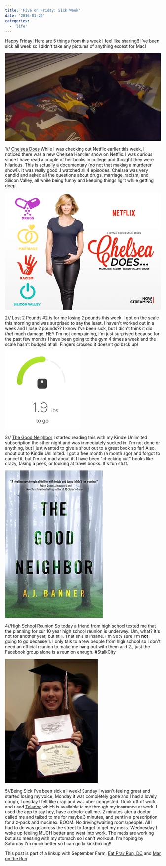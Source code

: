 ```yaml
---
title: 'Five on Friday: Sick Week'
date: '2016-01-29'
categories:
  - 'life'
---
```


Happy Friday! Here are 5 things from this week I feel like sharing!! I've been sick all week so I didn't take any pictures of anything except for Mac!

[![](images/20160125_204952.jpg)](http://4.bp.blogspot.com/-YLNf3XT-W_Q/Vqqwwp1hy8I/AAAAAAABLmQ/HI3_4hD3rFc/s1600/20160125_204952.jpg)

1// [Chelsea Does](https://www.netflix.com/title/80073486) While I was checking out Netflix earlier this week, I noticed there was a new Chelsea Handler show on Netflix. I was curious since I have read a couple of her books in college and thought they were hilarious. This is actually a documentary (no not that making a murderer show!). It was really good..I watched all 4 episodes. Chelsea was very candid and asked all the questions about drugs, marriage, racism, and Silicon Valley, all while being funny and keeping things light while getting deep.

[![](images/jm3zkzdbqrsebyijsynp.png)](http://i.kinja-img.com/gawker-media/image/upload/s--sBbeM3rZ--/c_scale,fl_progressive,q_80,w_800/jm3zkzdbqrsebyijsynp.png)

2// Lost 2 Pounds #2 is for me losing 2 pounds this week. I got on the scale this morning and was surprised to say the least. I haven't worked out in a week and I lose 2 pounds?? I know I've been sick, but I didn't think it did *that* much damage. HEY I'm not complaining, I'm just surprised because for the past few months I have been going to the gym 4 times a week and the scale hasn't budged at all. Fingers crossed it doesn't go back up!

[![](images/Screen%2BShot%2B2016-01-28%2Bat%2B7.23.09%2BPM.png)](http://2.bp.blogspot.com/-tKinjHYy0ow/Vqqw_opP2wI/AAAAAAABLmY/OWoyPRk0GG4/s1600/Screen%2BShot%2B2016-01-28%2Bat%2B7.23.09%2BPM.png)

3// [The Good Neighbor](http://amzn.to/1nS9T39) I started reading this with my Kindle Unlimited subscription the other night and was immediately sucked in. I'm not done or anything, but I just wanted to give a shout out to a great book so far! Also, shout out to Kindle Unlimited. I got a free month (a month ago) and forgot to cancel it, but I'm not mad about it. I have been "checking out" books like crazy, taking a peek, or looking at travel books. It's fun stuff.

[![](images/25837341.jpg)](http://d.gr-assets.com/books/1440684973l/25837341.jpg)

4//High School Reunion So today a friend from high school texted me that the planning for our 10 year high school reunion is underway. Um, what? It's not for another year, but still. That shiz is insane. I'm 98% sure I'm **not** going to go because 1. I only talk to a few people from high school so I don't need an official reunion to make me hang out with them and 2., just the Facebook group alone is a reunion enough. #StalkCity

[![](images/205050_1007553265256_8124_n.jpg)](http://2.bp.blogspot.com/-FWQBzEI_qfU/VqqwSh_yK0I/AAAAAAABLmI/SoMHkNXR8Ck/s1600/205050_1007553265256_8124_n.jpg)

5//Being Sick I've been sick all week! Sunday I wasn't feeling great and started losing my voice, Monday it was completely gone and I had a lovely cough, Tuesday I felt like crap and was uber congested. I took off of work and used [Teladoc](http://www.teladoc.com/) which is available to me through my insurance at work. I used the app to say hey, have a doctor call me. 2 minutes later a doctor called me and talked to me for maybe 3 minutes, and sent in a prescription for a z-pack and mucinex. BOOM. No driving/waiting rooms/people. All I had to do was go across the street to Target to get my meds. Wednesday I woke up feeling MUCH better and went into work. The meds are working but also messing with my stomach so I can't workout. I'm hoping by Saturday I'm much better so I can go to kickboxing!!

This post is part of a linkup with September Farm, [Eat Pray Run, DC](http://eatprayrundc.com/) and [Mar on the Run](http://www.marontherun.com/)
